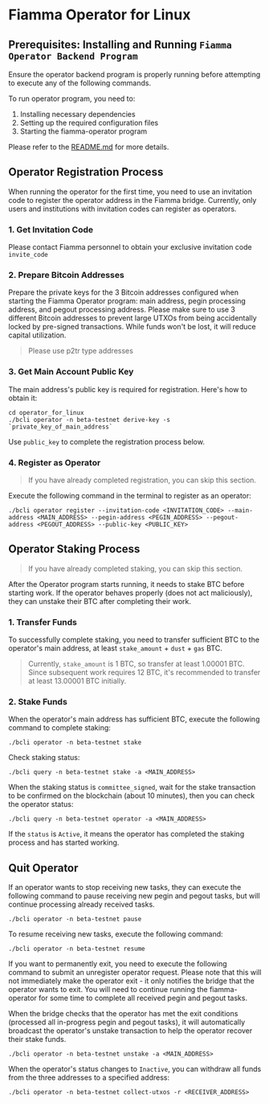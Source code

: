 # Fiamma Operator for Linux

## Prerequisites: Installing and Running `Fiamma Operator Backend Program`

Ensure the operator backend program is properly running before attempting to execute any of the following commands.

To run operator program, you need to:
1. Installing necessary dependencies
2. Setting up the required configuration files
3. Starting the fiamma-operator program

Please refer to the [README.md](./README.md) for more details.


## Operator Registration Process

When running the operator for the first time, you need to use an invitation code to register the operator address in the Fiamma bridge. Currently, only users and institutions with invitation codes can register as operators.

### 1. Get Invitation Code

Please contact Fiamma personnel to obtain your exclusive invitation code `invite_code`

### 2. Prepare Bitcoin Addresses

Prepare the private keys for the 3 Bitcoin addresses configured when starting the Fiamma Operator program: main address, pegin processing address, and pegout processing address. Please make sure to use 3 different Bitcoin addresses to prevent large UTXOs from being accidentally locked by pre-signed transactions. While funds won't be lost, it will reduce capital utilization.

> Please use p2tr type addresses

### 3. Get Main Account Public Key

The main address's public key is required for registration. Here's how to obtain it:

```
cd operator_for_linux
./bcli operator -n beta-testnet derive-key -s `private_key_of_main_address`
```
Use `public_key` to complete the registration process below.

### 4. Register as Operator

> If you have already completed registration, you can skip this section.

Execute the following command in the terminal to register as an operator:

```
./bcli operator register --invitation-code <INVITATION_CODE> --main-address <MAIN_ADDRESS> --pegin-address <PEGIN_ADDRESS> --pegout-address <PEGOUT_ADDRESS> --public-key <PUBLIC_KEY>
```

## Operator Staking Process

> If you have already completed staking, you can skip this section.

After the Operator program starts running, it needs to stake BTC before starting work. If the operator behaves properly (does not act maliciously), they can unstake their BTC after completing their work.

### 1. Transfer Funds
To successfully complete staking, you need to transfer sufficient BTC to the operator's main address, at least `stake_amount` + `dust` + `gas` BTC.

> Currently, `stake_amount` is 1 BTC, so transfer at least 1.00001 BTC. Since subsequent work requires 12 BTC, it's recommended to transfer at least 13.00001 BTC initially.

### 2. Stake Funds

When the operator's main address has sufficient BTC, execute the following command to complete staking:

```
./bcli operator -n beta-testnet stake
```

Check staking status:

```
./bcli query -n beta-testnet stake -a <MAIN_ADDRESS>
```

When the staking status is `committee_signed`, wait for the stake transaction to be confirmed on the blockchain (about 10 minutes), then you can check the operator status:

```
./bcli query -n beta-testnet operator -a <MAIN_ADDRESS>
```

If the `status` is `Active`, it means the operator has completed the staking process and has started working.

## Quit Operator

If an operator wants to stop receiving new tasks, they can execute the following command to pause receiving new pegin and pegout tasks, but will continue processing already received tasks.

```
./bcli operator -n beta-testnet pause
```

To resume receiving new tasks, execute the following command:

```
./bcli operator -n beta-testnet resume
```

If you want to permanently exit, you need to execute the following command to submit an unregister operator request. Please note that this will not immediately make the operator exit - it only notifies the bridge that the operator wants to exit. You will need to continue running the fiamma-operator for some time to complete all received pegin and pegout tasks.

When the bridge checks that the operator has met the exit conditions (processed all in-progress pegin and pegout tasks), it will automatically broadcast the operator's unstake transaction to help the operator recover their stake funds.

```
./bcli operator -n beta-testnet unstake -a <MAIN_ADDRESS>
```

When the operator's status changes to `Inactive`, you can withdraw all funds from the three addresses to a specified address:

```
./bcli operator -n beta-testnet collect-utxos -r <RECEIVER_ADDRESS>
```

